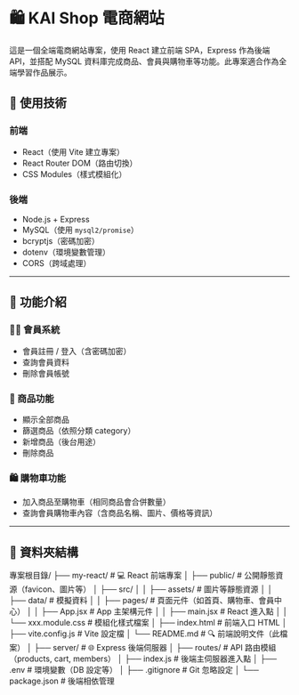 # 🛍️ KAI Shop 電商網站

這是一個全端電商網站專案，使用 React 建立前端 SPA，Express 作為後端 API，並搭配 MySQL 資料庫完成商品、會員與購物車等功能。此專案適合作為全端學習作品展示。

## 🧰 使用技術

### 前端
- React（使用 Vite 建立專案）
- React Router DOM（路由切換）
- CSS Modules（樣式模組化）

### 後端
- Node.js + Express
- MySQL（使用 `mysql2/promise`）
- bcryptjs（密碼加密）
- dotenv（環境變數管理）
- CORS（跨域處理）

---

## 🚀 功能介紹

### 🧑‍💼 會員系統
- 會員註冊 / 登入（含密碼加密）
- 查詢會員資料
- 刪除會員帳號

### 🛒 商品功能
- 顯示全部商品
- 篩選商品（依照分類 category）
- 新增商品（後台用途）
- 刪除商品

### 🛍️ 購物車功能
- 加入商品至購物車（相同商品會合併數量）
- 查詢會員購物車內容（含商品名稱、圖片、價格等資訊）

---

## 📁 資料夾結構

專案根目錄/
├── my-react/                # 💻 React 前端專案
│   ├── public/              # 公開靜態資源（favicon、圖片等）
│   ├── src/
│   │   ├── assets/          # 圖片等靜態資源
│   │   ├── data/            # 模擬資料
│   │   ├── pages/           # 頁面元件（如首頁、購物車、會員中心）
│   │   ├── App.jsx          # App 主架構元件
│   │   ├── main.jsx         # React 進入點
│   │   └── xxx.module.css   # 模組化樣式檔案
│   ├── index.html           # 前端入口 HTML
│   ├── vite.config.js       # Vite 設定檔
│   └── README.md            # 🔍 前端說明文件（此檔案）
│
├── server/                  # 🌐 Express 後端伺服器
│   ├── routes/              # API 路由模組（products, cart, members）
│   ├── index.js             # 後端主伺服器進入點
│   ├── .env                 # 環境變數（DB 設定等）
│   ├── .gitignore           # Git 忽略設定
│   └── package.json         # 後端相依管理


